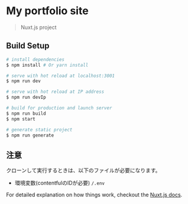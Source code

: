 # My portfolio site

> Nuxt.js project

## Build Setup

``` bash
# install dependencies
$ npm install # Or yarn install

# serve with hot reload at localhost:3001
$ npm run dev

# serve with hot reload at IP address
$ npm run devIp

# build for production and launch server
$ npm run build
$ npm start

# generate static project
$ npm run generate
```

## 注意
クローンして実行するときは、以下のファイルが必要になります。
- 環境変数(contentfulのIDが必要)
`/.env`

For detailed explanation on how things work, checkout the [Nuxt.js docs](https://github.com/nuxt/nuxt.js).
